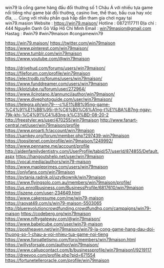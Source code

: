 win79 là cổng game hàng đầu đổi thưởng số 1 Châu Á với nhiều tựa game nổi tiếng như game bài đổi thưởng, casino live, thể thao, bầu cua hay xóc đĩa, ... Cùng với nhiều phần quà hấp dẫn tham gia chơi ngay tại win79.masion
Website : https://win79.maison/
Hotline : 0872117711
ĐỊa chỉ : 444 Nguyễn Oanh Gò Vấp Hồ Chí Minh
Email : win79masion@gmail.com
Hastag : #win79 #win79maison #congamewin79

https://win79.maison/
https://twitter.com/win79maison
https://www.pinterest.com/win79maison/
https://www.tumblr.com/win79maison
https://www.youtube.com/@win79maison

https://drivehud.com/forums/users/win79maison/
https://fileforum.com/profile/win79maison
https://electrodb.ro/forums/users/win79maison/
https://www.funddreamer.com/users/win79maison
https://klotzlube.ru/forum/user/272964/
https://www.ilcirotano.it/annunci/author/win79maison/
https://www.divephotoguide.com/user/win79maison/
https://telegra.ph/win79---c%E1%BB%95ng-game-%C4%91%E1%BB%95i-th%C6%B0%C6%A1ng-t%E1%BA%B7ng-ngay-79k-khi-%C4%91%C4%83ng-k%C3%BD-08-20-2
http://freestyler.ws/user/470255/win79maison
http://www.fanart-central.net/user/win79maison/profile
https://www.proarti.fr/account/win79maison
https://samkey.org/forum/member.php?297439-win79maison
https://topsitenet.com/profile/win79maison/1249992/
https://www.penname.me/account/profile
http://aldenfamilydentistry.com/UserProfile/tabid/57/userId/874855/Default.aspx
https://hangoutshelp.net/user/win79maison
https://vocal.media/authors/win79-maison
https://www.mapleprimes.com/users/win79maison
https://onlyfans.com/win79maison
https://pytania.radnik.pl/uzytkownik/win79maison
https://www.flyingsolo.com.au/members/win79maison/profile/
https://us.enrollbusiness.com/BusinessProfile/6817610/win79maison
https://iszene.com/user-234649.html
https://www.cakeresume.com/me/win79-maison
https://raovat49.com/s/win79-maison-5503065
http://bluerevolutioncrowdfunding.crowdfundhq.com/campaigns/win79-maison
https://codeberg.org/win79maison
https://www.niftygateway.com/@win79maison/
https://www.babelcube.com/user/win79-maison
https://postheaven.net/win79maison/win79-la-cong-game-hang-dau-doi-thuong-so-1-chau-a-voi-nhieu-tua-game-noi-tieng
https://www.foroatletismo.com/foro/members/win79maison.html
https://willysforsale.com/author/win79maison/
https://www.callupcontact.com/b/businessprofile/win79maison1/9219117
https://dreevoo.com/profile.php?pid=671554
https://fortunetelleroracle.com/profile/win79maison